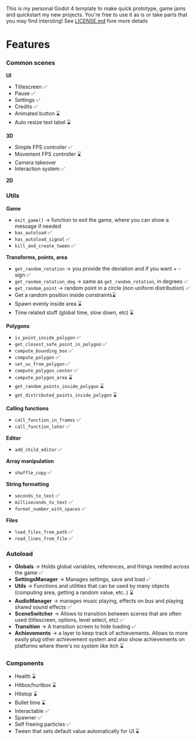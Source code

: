 This is my personal Godot 4 template to make quick prototype, game jams and quickstart my new projects. You're free to use it as is or take parts that you may find intersting! See [LICENSE.md]() fore more details

# Features

### Common scenes

**UI**
- Titlescreen ✅
- Pause ✅
- Settings ✅
- Credits ✅
- Animated button ⌛
- Auto resize text label ⌛

**3D**
- Simple FPS controller ✅
- Movement FPS controller ⌛
- Camera takeover
- Interaction system ✅

**2D**

### **Utils**

**Game**
- `exit_game()` → function to exit the game, where you can show a message if needed
- `has_autoload` ✅
- `has_autoload_signal` ✅
- `kill_and_create_tween` ✅

**Transforms, points, area**
- `get_random_rotation` → you provide the deviation and if you want + - sign ✅
- `get_random_rotation_deg` → same as `get_random_rotation`, in degrees ✅
- `get_random_point` → random point in a circle (non uniform distribution) ✅
- Get a random position inside constraints⌛ 
- Spawn evenly inside area ⌛
- Time related stuff (global time, slow down, etc) ⌛

**Polygons**
- `is_point_inside_polygon` ✅ 
- `get_closest_safe_point_in_polygon` ✅
- `compute_bounding_box` ✅
- `compute_polygon` ✅
- `set_uv_from_polygon` ✅
- `compute_polygon_center` ✅
- `compute_polygon_area` ⌛
- `get_random_points_inside_polygon` ⌛
- `get_distributed_points_inside_polygon` ⌛

**Calling functions**
- `call_function_in_frames` ✅
- `call_function_later` ✅

**Editor**
- `add_child_editor` ✅

**Array manipulation**
- `shuffle_copy` ✅

**String formatting**
- `seconds_to_text` ✅
- `milliseconds_to_text` ✅
- `format_number_with_spaces` ✅

**Files**
- `load_files_from_path` ✅
- `read_lines_from_file` ✅

### Autoload

- **Globals** → Holds global variables, references, and things needed across the game ✅
- **SettingsManager** → Manages settings, save and load ✅
- **Utils** → Functions and utilities that can be used by many objects (computing area, getting a random value, etc..) ⌛
- **AudioManager** → manages music playing, effects on bus and playing shared sound effects ✅
- **SceneSwitcher** → Allows to transition between scenes that are often used (titlescreen, options, level select, etc) ✅
- **Transition** → A transition screen to hide loading ✅
- **Achievements** → a layer to keep track of achievements. Allows to more easily plug other achievement system and also show achievements on platforms where there's no system like itch ⌛

### **Components**

- Health ⌛
- Hitbox/hurtbox ⌛
- Hitstop ⌛
- Bullet time ⌛
- Interactable ✅
- Spawner ✅
- Self freeing particles ✅
- Tween that sets default value automatically for UI ⌛ 